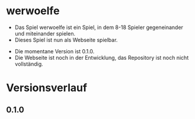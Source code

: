 # werwoelfe

- Das Spiel werwoelfe ist ein Spiel, in dem 8-18 Spieler gegeneinander und miteinander spielen.
- Dieses Spiel ist nun als Webseite spielbar.
* Die momentane Version ist 0.1.0.
* Die Webseite ist noch in der Entwicklung, das Repository ist noch nicht vollständig.
# Versionsverlauf
## 0.1.0